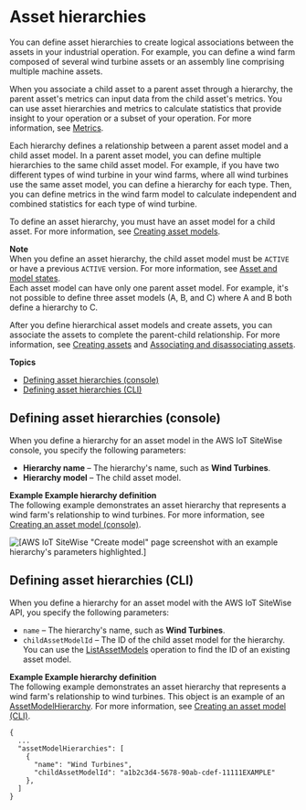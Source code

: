 # Asset hierarchies<a name="asset-hierarchies"></a>

You can define asset hierarchies to create logical associations between the assets in your industrial operation\. For example, you can define a wind farm composed of several wind turbine assets or an assembly line comprising multiple machine assets\.

When you associate a child asset to a parent asset through a hierarchy, the parent asset's metrics can input data from the child asset's metrics\. You can use asset hierarchies and metrics to calculate statistics that provide insight to your operation or a subset of your operation\. For more information, see [Metrics](metrics.md)\.

Each hierarchy defines a relationship between a parent asset model and a child asset model\. In a parent asset model, you can define multiple hierarchies to the same child asset model\. For example, if you have two different types of wind turbine in your wind farms, where all wind turbines use the same asset model, you can define a hierarchy for each type\. Then, you can define metrics in the wind farm model to calculate independent and combined statistics for each type of wind turbine\.

To define an asset hierarchy, you must have an asset model for a child asset\. For more information, see [Creating asset models](create-asset-models.md)\.

**Note**  
When you define an asset hierarchy, the child asset model must be `ACTIVE` or have a previous `ACTIVE` version\. For more information, see [Asset and model states](asset-and-model-states.md)\.  
Each asset model can have only one parent asset model\. For example, it's not possible to define three asset models \(A, B, and C\) where A and B both define a hierarchy to C\.

After you define hierarchical asset models and create assets, you can associate the assets to complete the parent\-child relationship\. For more information, see [Creating assets](create-assets.md) and [Associating and disassociating assets](add-associated-assets.md)\.

**Topics**
+ [Defining asset hierarchies \(console\)](#define-asset-hierarchies-console)
+ [Defining asset hierarchies \(CLI\)](#define-asset-hierarchies-cli)

## Defining asset hierarchies \(console\)<a name="define-asset-hierarchies-console"></a>

When you define a hierarchy for an asset model in the AWS IoT SiteWise console, you specify the following parameters:
+ **Hierarchy name** – The hierarchy's name, such as **Wind Turbines**\.
+ **Hierarchy model** – The child asset model\.

**Example Example hierarchy definition**  
The following example demonstrates an asset hierarchy that represents a wind farm's relationship to wind turbines\. For more information, see [Creating an asset model \(console\)](create-asset-models.md#create-asset-model-console)\.  

![\[AWS IoT SiteWise "Create model" page screenshot with an example hierarchy's parameters highlighted.\]](http://docs.aws.amazon.com/iot-sitewise/latest/userguide/images/sitewise-define-hierarchy-console.png)

## Defining asset hierarchies \(CLI\)<a name="define-asset-hierarchies-cli"></a>

When you define a hierarchy for an asset model with the AWS IoT SiteWise API, you specify the following parameters:
+ `name` – The hierarchy's name, such as **Wind Turbines**\.
+ `childAssetModelId` – The ID of the child asset model for the hierarchy\. You can use the [ListAssetModels](https://docs.aws.amazon.com/iot-sitewise/latest/APIReference/API_ListAssetModels.html) operation to find the ID of an existing asset model\.

**Example Example hierarchy definition**  
The following example demonstrates an asset hierarchy that represents a wind farm's relationship to wind turbines\. This object is an example of an [AssetModelHierarchy](https://docs.aws.amazon.com/iot-sitewise/latest/APIReference/API_AssetModelHierarchy.html)\. For more information, see [Creating an asset model \(CLI\)](create-asset-models.md#create-asset-model-cli)\.  

```
{
  ...
  "assetModelHierarchies": [
    {
      "name": "Wind Turbines",
      "childAssetModelId": "a1b2c3d4-5678-90ab-cdef-11111EXAMPLE"
    },
  ]
}
```